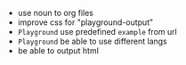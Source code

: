 - use noun to org files
- improve css for "playground-output"
- `Playground` use predefined `example` from url
- `Playground` be able to use different langs
- be able to output html
